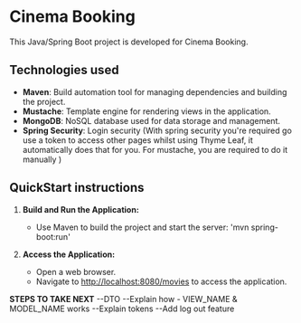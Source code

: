 # Cinema Booking

This Java/Spring Boot project is developed for Cinema Booking.

## Technologies used

- **Maven**: Build automation tool for managing dependencies and building the project.
- **Mustache**: Template engine for rendering views in the application.
- **MongoDB**: NoSQL database used for data storage and management.
- **Spring Security**: Login security (With spring security you're required go use a token to access other pages whilst using Thyme Leaf, it automatically does that for you. For mustache, you are required to do it manually )

## QuickStart instructions



1. **Build and Run the Application:**
    - Use Maven to build the project and start the server:
      'mvn spring-boot:run'
     

2. **Access the Application:**
    - Open a web browser.
    - Navigate to [http://localhost:8080/movies](http://localhost:8080/movies) to access the application.

**STEPS TO TAKE NEXT**
--DTO
--Explain how - VIEW_NAME & MODEL_NAME works
--Explain tokens
--Add log out feature